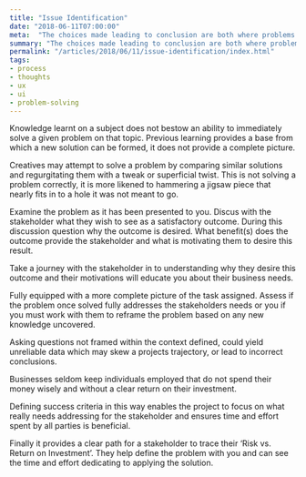 ```yaml
---
title: "Issue Identification"
date: "2018-06-11T07:00:00"
meta:  "The choices made leading to conclusion are both where problems lie and the solution resides"
summary: "The choices made leading to conclusion are both where problems lie and the solution resides"
permalink: "/articles/2018/06/11/issue-identification/index.html"
tags:
- process
- thoughts
- ux
- ui
- problem-solving
---
```


Knowledge learnt on a subject does not bestow an ability to immediately solve a given problem on that topic. Previous learning provides a base from which a new solution can be formed, it does not provide a complete picture.

Creatives may attempt to solve a problem by comparing similar solutions and regurgitating them with a tweak or superficial twist. This is not solving a problem correctly, it is more likened to hammering a jigsaw piece that nearly fits in to a hole it was not meant to go.

Examine the problem as it has been presented to you. Discus with the stakeholder what they wish to see as a satisfactory outcome. During this discussion question why the outcome is desired. What benefit(s) does the outcome provide the stakeholder and what is motivating them to desire this result.

Take a journey with the stakeholder in to understanding why they desire this outcome and their motivations will educate you about their business needs.

Fully equipped with a more complete picture of the task assigned. Assess if the problem once solved fully addresses the stakeholders needs or you if you must work with them to reframe the problem based on any new knowledge uncovered.

Asking questions not framed within the context defined, could yield unreliable data which may skew a projects trajectory, or lead to incorrect conclusions.

Businesses seldom keep individuals employed that do not spend their money wisely and without a clear return on their investment.

Defining success criteria in this way enables the project to focus on what really needs addressing for the stakeholder and ensures time and effort spent by all parties is beneficial.

Finally it provides a clear path for a stakeholder to trace their ‘Risk vs. Return on Investment’. They help define the problem with you and can see the time and effort dedicating to applying the solution.
